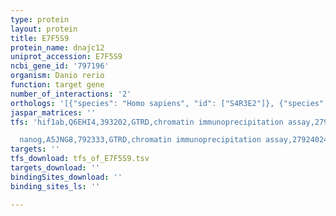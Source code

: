```yaml
---
type: protein
layout: protein
title: E7F5S9
protein_name: dnajc12
uniprot_accession: E7F5S9
ncbi_gene_id: '797196'
organism: Danio rerio
function: target gene
number_of_interactions: '2'
orthologs: '[{"species": "Homo sapiens", "id": ["S4R3E2"]}, {"species": "Mus musculus", "id": ["<a href=\"/protein/q9r022\">Q9R022</a>"]}, {"species": "Rattus norvegicus", "id": ["<a href=\"/protein/q925t0\">Q925T0</a>"]}, {"species": "Drosophila melanogaster", "id": ["<a href=\"/protein/q9tvp3\">Q9TVP3</a>"]}]'
jaspar_matrices: ''
tfs: 'hif1ab,Q6EHI4,393202,GTRD,chromatin immunoprecipitation assay,27924024%5Buid%5D,No

  nanog,A5JNG8,792333,GTRD,chromatin immunoprecipitation assay,27924024%5Buid%5D,No'
targets: ''
tfs_download: tfs_of_E7F5S9.tsv
targets_download: ''
bindingSites_download: ''
binding_sites_ls: ''

---
```

